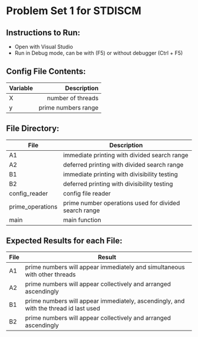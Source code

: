 # Problem Set 1 for STDISCM

## Instructions to Run:
- Open with Visual Studio
- Run in Debug mode, can be with (F5) or without debugger (Ctrl + F5)

## Config File Contents:
| Variable |         Description |
|----------|--------------------:|
| X        | number of threads   |
| y        | prime numbers range |

## File Directory:
| File             | Description                                            |
|------------------|--------------------------------------------------------|
| A1               | immediate printing with divided search range           |
| A2               | deferred printing with divided search range            |
| B1               | immediate printing with divisibility testing           |
| B2               | deferred printing with divisibility testing            |
| config_reader    | config file reader                                     |
| prime_operations | prime number operations used for divided search range  |
| main             | main function                                          |

## Expected Results for each File:
| File | Result                                                                                      |
|------|---------------------------------------------------------------------------------------------|
| A1   | prime numbers will appear immediately and simultaneous with other threads                   |
| A2   | prime numbers will appear collectively and arranged ascendingly                             |
| B1   | prime numbers will appear immediately, ascendingly, and with the thread id last used        |
| B2   | prime numbers will appear collectively and arranged ascendingly                             |